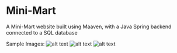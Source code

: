 # Mini-Mart
A Mini-Mart website built using Maaven, with a Java Spring backend connected to a SQL database

Sample Images:
![alt text](https://i.imgur.com/DQowv7e.png)
![alt text](https://i.imgur.com/O6ter5J.png)
![alt text](https://i.imgur.com/WOile8Q.png)
